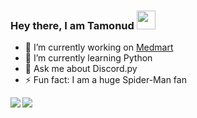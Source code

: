 ### Hey there, I am Tamonud <img src="https://raw.githubusercontent.com/MartinHeinz/MartinHeinz/master/wave.gif" width="30px">

- 🔭 I’m currently working on <a href="https://github.com/spidey711/Medmart">Medmart</a>
- 🌱 I’m currently learning Python
- 💬 Ask me about Discord.py
- ⚡ Fun fact: I am a huge Spider-Man fan<br>

<p align="left">
<img align="left" src="https://github-readme-stats.vercel.app/api/top-langs/?username=spidey711&layout=compact&theme=midnight-purple"></img> 
</p>
<p align="left">
<img align="left" src="https://github-readme-stats.vercel.app/api?username=spidey711&theme=midnight-purple&show_icons=true&count_private=true"></img>
</p>

<!-- ### Programming Languages:-
<p align="center">
<img src="https://raw.githubusercontent.com/fenix-hub/ColoredBadges/master/svg/dev/languages/python.svg"></img><img src="https://raw.githubusercontent.com/MikeCodesDotNET/ColoredBadges/master/svg/dev/languages/html.svg"></img><img src="https://raw.githubusercontent.com/MikeCodesDotNET/ColoredBadges/master/svg/dev/languages/css3.svg"></img> 
</p> -->
<!-- 
### Current Tech:-
<img src="https://raw.githubusercontent.com/MikeCodesDotNET/ColoredBadges/master/svg/dev/tools/visualstudio_code.svg"></img><img src="https://raw.githubusercontent.com/klaasnicolaas/ColoredBadges/new-badges/svg/dev/services/github.svg"></img><img src="https://raw.githubusercontent.com/klaasnicolaas/ColoredBadges/new-badges/svg/devices/pc.svg"></img>  -->
